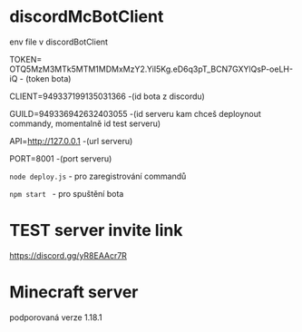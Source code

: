 # discordMcBotClient
env file v discordBotClient

TOKEN= OTQ5MzM3MTk5MTM1MDMxMzY2.YiI5Kg.eD6q3pT_BCN7GXYlQsP-oeLH-iQ - (token bota)

CLIENT=949337199135031366  -(id bota z discordu) 

GUILD=949336942632403055  -(id serveru kam chceš deploynout commandy, momentalně id test serveru) 

API=http://127.0.0.1  -(url serveru) 

PORT=8001  -(port serveru) 


```node deploy.js``` - pro zaregistrování commandů

```npm start ``` - pro spuštění bota

# TEST server invite link
https://discord.gg/yR8EAAcr7R

# Minecraft server
podporovaná verze 1.18.1
